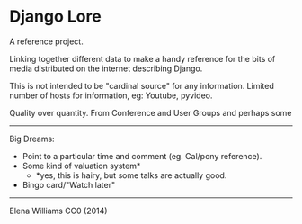 # Django Lore

A reference project.

Linking together different data to make a handy reference for the bits of media
distributed on the internet describing Django.

This is not intended to be "cardinal source" for any information. Limited number of hosts for information, eg: Youtube, pyvideo.

Quality over quantity. From Conference and User Groups and perhaps some

---
Big Dreams:
- Point to a particular time and comment (eg. Cal/pony reference).
- Some kind of valuation system*
    - *yes, this is hairy, but some talks are actually good.
- Bingo card/"Watch later"

---
Elena Williams
CC0 (2014)